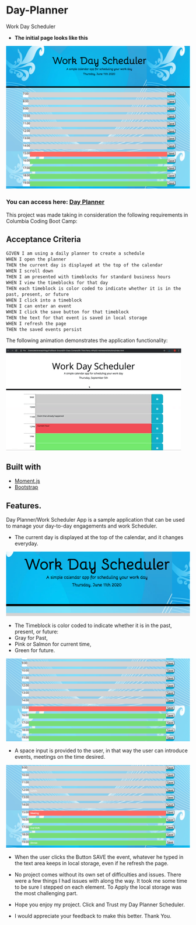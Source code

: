 # Day-Planner
Work Day Scheduler
* **The initial page looks like this**

![Home Page](/Assets/ReadMe/home.png)

### You can access here: [Day Planner](https://github.com/herivillaz/HarryPotter-Quiz.git)

This project was made taking in consideration the following requirements in Columbia Coding Boot Camp:

## Acceptance Criteria

```
GIVEN I am using a daily planner to create a schedule
WHEN I open the planner
THEN the current day is displayed at the top of the calendar
WHEN I scroll down
THEN I am presented with timeblocks for standard business hours
WHEN I view the timeblocks for that day
THEN each timeblock is color coded to indicate whether it is in the past, present, or future
WHEN I click into a timeblock
THEN I can enter an event
WHEN I click the save button for that timeblock
THEN the text for that event is saved in local storage
WHEN I refresh the page
THEN the saved events persist
```

The following animation demonstrates the application functionality:

![day planner demo](/Assets/05-third-party-apis-homework-demo.gif)

## Built with

* [Moment.js](https://momentjs.com/)
* [Bootstrap](https://getbootstrap.com/docs/4.4/getting-started/introduction/)

## Features.

Day Planner/Work Scheduler App is a sample application that can be used to manage your day-to-day engagements and work Scheduler.

* The current day is displayed at the top of the calendar, and it changes everyday.

![Current Time](/Assets/ReadMe/currentday.png)

* The Timeblock is color coded to indicate whether it is in the past, present, or future:
* Gray for Past,
* Pink or Salmon for current time,
* Green for future.

![Timeblocks](/Assets/ReadMe/hours.png)

* A space input is provided to the user, in that way the user can introduce events, meetings on the time desired.

![Timeblocks](/Assets/ReadMe/localstorage.png)

* When the user clicks the Button SAVE the event, whatever he typed in the text area keeps in local storage, even if he refresh the page.

* No project comes without its own set of difficulties and issues. There were a few things I had issues with along the way. It took me some time to be sure I stepped on each element. To Apply the local storage was the most challenging part.
* Hope you enjoy my project. Click and Trust my Day Planner Scheduler.
* I would appreciate your feedback to make this better. Thank You.